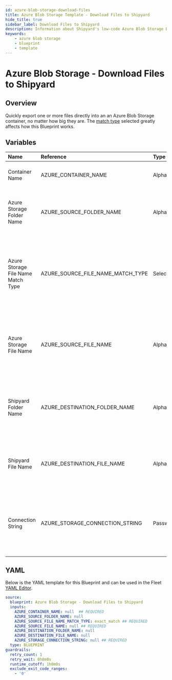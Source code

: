 ```yaml
---
id: azure-blob-storage-download-files
title: Azure Blob Storage Template - Download Files to Shipyard
hide_title: true
sidebar_label: Download Files to Shipyard
description: Information about Shipyard's low-code Azure Blob Storage Download Files to Shipyard blueprint. Quickly export one or more files from an Azure Blob Storage container. 
keywords:
    - azure blob storage
    - blueprint
    - template
---
```


# Azure Blob Storage - Download Files to Shipyard

## Overview
Quickly export one or more files directly into an an Azure Blob Storage container, no matter how big they are. The [match type](https://www.shipyardapp.com/docs/reference/blueprint-library/match-type/) selected greatly affects how this Blueprint works.

## Variables

| Name | Reference | Type | Required | Default | Options | Description |
|:-----|:----------|:-----|:---------|:--------|:--------|:------------|
| Container Name | AZURE_CONTAINER_NAME  | Alphanumeric |:white_check_mark: | - | - | Name of the target Azure storage container. |
| Azure Storage Folder Name | AZURE_SOURCE_FOLDER_NAME  | Alphanumeric |:heavy_minus_sign: | - | - | Name of the folder where the file is stored in the Azure storage container. |
| Azure Storage File Name Match Type | AZURE_SOURCE_FILE_NAME_MATCH_TYPE  | Select |:white_check_mark: | `exact_match` | Exact Match: `exact_match`<br></br><br></br>Regex Match: `regex_match`<br></br><br></br> | Determines if the text in "Azure Storage File Name" will look for one file with exact match, or multiple files using regex. |
| Azure Storage File Name | AZURE_SOURCE_FILE_NAME  | Alphanumeric |:white_check_mark: | - | - | Name of the target file(s) in the Azure storage storage container. Can be regex if "Match Type" is set accordingly. |
| Shipyard Folder Name | AZURE_DESTINATION_FOLDER_NAME  | Alphanumeric |:heavy_minus_sign: | - | - | Folder where the file(s) should be downloaded. Leaving blank will place the file in the home directory. |
| Shipyard File Name | AZURE_DESTINATION_FILE_NAME  | Alphanumeric |:heavy_minus_sign: | - | - | What to name the file(s) being downloaded. If left blank, defaults to the original file name(s). |
| Connection String | AZURE_STORAGE_CONNECTION_STRING  | Password |:white_check_mark: | - | - | Connection string for programmatic access to download the file from the specified Azure storage container. |


## YAML
Below is the YAML template for this Blueprint and can be used in the Fleet [YAML Editor](../../reference/fleets/yaml-editor.md).
```yaml
source:
  blueprint: Azure Blob Storage - Download Files to Shipyard
  inputs:
    AZURE_CONTAINER_NAME: null  ## REQUIRED
    AZURE_SOURCE_FOLDER_NAME: null
    AZURE_SOURCE_FILE_NAME_MATCH_TYPE: exact_match ## REQUIRED
    AZURE_SOURCE_FILE_NAME: null ## REQUIRED
    AZURE_DESTINATION_FOLDER_NAME: null
    AZURE_DESTINATION_FILE_NAME: null
    AZURE_STORAGE_CONNECTION_STRING: null ## REQUIRED
  type: BLUEPRINT
guardrails:
  retry_count: 1
  retry_wait: 0h0m0s
  runtime_cutoff: 1h0m0s
  exclude_exit_code_ranges:
    - '0'

```
